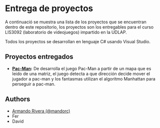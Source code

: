 # Entrega de proyectos

A continuació se muestra una lista de los proyectos que se encuentran dentro de este repositorio, los proyectos son los entregables para el curso LIS3092 (laboratorio de videojuegos) impartido en la UDLAP.

Todos los proyectos se desarrollan en lenguaje C# usando Visual Studio.

## Proyectos entregados

- **[Pac-Man](#):** De desarrolla el juego Pac-Man a partir de un mapa que es leido de una matriz, el juego detecta a que dirección decide mover el jugador a pac-man y los fantasmas utilizan el algoritmo Manhattan para perseguir a pac-man.


## Authors

- [Armando Rivera (@mandorc)](https://www.github.com/mandorc)
- Fer
- David

